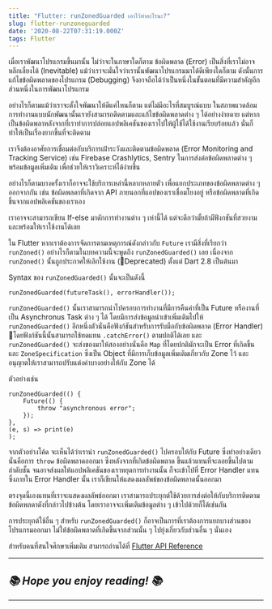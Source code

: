```yaml
---
title: "Flutter: runZonedGuarded เอาไว้ทำอะไรนะ?"
slug: flutter-runzoneguarded
date: '2020-08-22T07:31:19.000Z'
tags: Flutter
---
```


เมื่อเราพัฒนาโปรแกรมขึ้นมานั้น ไม่ว่าจะในภาษาใดก็ตาม ข้อผิดพลาด (Error) เป็นสิ่งที่เราไม่อาจหลีกเลี่ยงได้ (Inevitable) แม้ว่าเราจะมั่นใจว่าเรานั้นพัฒนาโปรแกรมมาได้ดีเพียงใดก็ตาม ดังนั้นการแก้ไขข้อผิดพลาดของโปรแกรม (Debugging) จึงอาจถือได้ว่าเป็นหนึ่งในขั้นตอนที่มีความสำคัญอีกส่วนหนึ่งในการพัฒนาโปรแกรม

อย่างไรก็ตามแม้ว่าเราจะตั้งใจพัฒนาให้ดีแค่ไหนก็ตาม แต่ไม่มีอะไรที่สมบูรณ์แบบ ในสภาพแวดล้อมการทำงานแบบนักพัฒนานั้นเรายังสามารถติดตามและแก้ไขข้อผิดพลาดต่าง ๆ ได้อย่างง่ายดาย แต่หากเป็นข้อผิดพลาหลังจากที่เราทำการปล่อยแอปพลิเคชันของเราไปให้ผู้ใช้ได้ใช้งานเรียบร้อยแล้ว นั่นก็ทำให้เป็นเรื่องยากขึ้นที่จะติดตาม

เราจึงต้องอาศัยการเชื่อมต่อกับบริการเฝ้าระวังและติดตามข้อผิดพลาด (Error Monitoring and Tracking Service) เช่น Firebase Crashlytics, Sentry ในการส่งต่อข้อผิดพลาดต่าง ๆ พร้อมข้อมูลเพิ่มเติม เพื่อช่วยให้เราวิเคราะห์ได้ง่ายขึ้น

อย่างไรก็ตามบางครั้งเราก็อาจจะใช้บริการเหล่านี้หลากหลายตัว เพื่อแยกประเภทของข้อผิดพลาดต่าง ๆ ออกจากกัน เช่น ข้อผิดพลดาที่เกิดจาก API ภายนอกที่แอปของเราเชื่อมโยงอยู่ หรือข้อผิดพลาดที่เกิดขึ้นจากแอปพลิเคชันของเราเอง

เราอาจจะสามารถเขียน If-else มาดักการทำงานต่าง ๆ เห่านี้ได้ แต่จะดีกว่ามั้ยถ้ามีฟังกชันที่สวยงามและพร้อมให้เราใช้งานได้เลย

ใน Flutter หากเราต้องการจัดการตามเหตุการณ์ดังกล่าวกับ `Future` เรามีสิ่งที่เรียกว่า `runZoned()` อย่างไรก็ตามในบทความนี้จะพูดถึง `runZonedGuarded()` เลย เนื่องจาก `runZoned()` นั้นถูกประกาศให้เลิกใช้งาน (Deprecated) ตั้งแต่ Dart 2.8 เป็นต้นมา

Syntax ของ `runZonedGuarded()` นั้นจะเป็นดังนี้

    runZonedGuarded(futureTask(), errorHandler());

`runZonedGuarded()` นั้นเราสามารถนำไปครอบการทำงานที่มีการคืนค่าที่เป็น Future หรืองานที่เป็น Asynchronus Task ต่าง ๆ ได้ โดยมีการส่งข้อมูลนำเข้าเพิ่มเติมไปให้ `runZonedGuarded()` อีกหนึ่งตัวนั่นคือฟังก์ชันสำหรับการรับมือกับข้อผิดพลาด (Error Handler) โดยฟังก์ชันนี้นั้นสามารถใช้ทดแทน `.catchError()` ตามปกติได้เลย และ `runZonedGuarded()` จะส่งของมาให้สองอย่างนั่นคือ `Map` ที่โดยปกติมักจะเป็น Error ที่เกิดขึ้น และ `ZoneSpecification` ซึ่งเป็น Object ที่มีการเก็บข้อมูลเพิ่มเติมเกี่ยวกับ Zone ไว้ และอนุญาตให้เราสามารถปรับแต่งค่าบางอย่างให้กับ Zone ได้ 

ตัวอย่างเช่น

    runZonedGuarded(() {
    	Future(() {
    		throw "asynchronous error";
    	});
    }, 
    (e, s) => print(e)
    );

จากตัวอย่างโค้ด จะเห็นได้ว่าเรานำ `runZonedGuarded()` ไปครอบให้กับ Future ซึ่งทำอย่างเดียว นั่นคือการ `throw` ข้อผิดพลาดออกมา ซึ่งหลังจากที่เกิดข้อผิดพลาด ขึ้นแล้วแทนที่จะลอยขึ้นไปตามลำดับชั้น จนอาจส่งผลให้แอปพลิเคชันของเราหยุดการทำงานนั้น ก็จะเข้าไปที่ Error Handler แทน ซึ่งภายใน Error Handler นั้น เราก็เขียนให้แสดงผลลัพธ์ของข้อผิดพลาดนั้นออกมา

ตรงจุดนี้เองแทนที่เราจะแสดงผลลัพธ์ออกมา เราสามารถประยุกต์ใช้ด้วยการส่งต่อให้กับบริการติดตามข้อผิดพลดาดังที่กล่าวไปข้างต้น โดยเราอาจจะเพิ่มเติมข้อมูลต่าง ๆ เข้าไปด้วยก็ได้เช่นกัน

การประยุกต์ใช้อื่น ๆ สำหรับ `runZonedGuarded()` ก็อาจเป็นการที่เราต้องการแยกบางส่วนของโปรแกรมออกมา ไม่ให้ข้อผิดพลาดที่เกิดขึ้นจากส่วนนั้น ๆ ไปยุ่งเกี่ยวกับส่วนอื่น ๆ นั่นเอง

สำหรับคนที่สนใจศึกษาเพิ่มเติม สามารถอ่านได้ที่ [Flutter API Reference](https://api.flutter.dev/flutter/dart-async/runZonedGuarded.html)

---

## *📚 Hope you enjoy reading! 📚*

---
